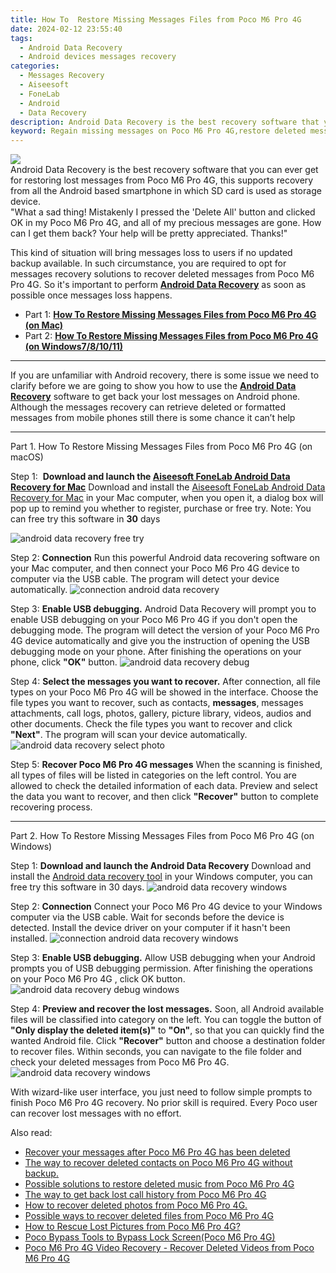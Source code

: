```yaml
---
title: How To  Restore Missing Messages Files from Poco M6 Pro 4G
date: 2024-02-12 23:55:40
tags: 
  - Android Data Recovery
  - Android devices messages recovery
categories: 
  - Messages Recovery
  - Aiseesoft
  - FoneLab
  - Android
  - Data Recovery
description: Android Data Recovery is the best recovery software that you can ever get for restoring lost messages from Poco M6 Pro 4G, this supports recovery from all the Android based smartphone in which SD card is used as storage device.
keyword: Regain missing messages on Poco M6 Pro 4G,restore deleted messages files on Poco M6 Pro 4G,retrieve wiped text messages Poco M6 Pro 4G,restore deleted text messages files on Poco M6 Pro 4G,recover lost text messages from Poco M6 Pro 4G,Poco M6 Pro 4G messages retrieval,how to get back deleted messages Poco M6 Pro 4G phone,how to refind deleted messages from Poco M6 Pro 4G,restore messages when deleted in Poco M6 Pro 4G,extract data from water damaged phone Poco M6 Pro 4G,how to restore your files from Poco M6 Pro 4G,deletes messages of Poco M6 Pro 4G
---
```


<img src="https://img0mobiles.techidaily.com/images/best-assets/devices/poco/poco-m6-pro-4g/4.jpg" class="atpl-imgstyle"  />

<div class="atpl-content atpl-for-fonelab-android recover-messages">

<div class="atpl-post-description-part-1">
Android Data Recovery is the best recovery software that you can ever get for restoring lost messages from Poco M6 Pro 4G, this supports recovery from all the Android based smartphone in which SD card is used as storage device.
</div>




<div class="atpl-post-description-part-2">
<div class="tpl-content-sub-paragraph-question">
  "What a sad thing! Mistakenly I pressed the 'Delete All' button and clicked OK in my Poco M6 Pro 4G, and all of my precious messages are gone. How can I get them back? Your help will be pretty appreciated. Thanks!"
</div>
<div class="tpl-content-sub-paragraph-content">
  <p>
    This kind of situation will bring messages loss to users if no updated backup available. In such circumstance, you are required to opt for messages recovery solutions to recover deleted messages from Poco M6 Pro 4G. So it's important to perform <a href="https://tools.techidaily.com/aiseesoft-android-data-recovery/" target="_blank" rel="noopener"><strong>Android Data Recovery</strong></a> as soon as possible once messages loss happens.
  </p>
</div>
</div>

<ul>
  <li>Part 1: <strong><a href="#p1">How To  Restore Missing Messages Files from Poco M6 Pro 4G (on Mac)</a></strong></li>
  <li>Part 2: <strong><a href="#p2">How To  Restore Missing Messages Files from Poco M6 Pro 4G (on Windows7/8/10/11)</a></strong></li>
</ul>

<hr>
<div class="atpl-post-description-part-3">
<div class="tpl-content-sub-paragraph-normal">
  <p>
    If you are unfamiliar with Android recovery, there is some issue we need to clarify before we are going to show you how to use the <a href="https://tools.techidaily.com/aiseesoft-android-data-recovery/" target="_blank" rel="noopener"><strong>Android Data Recovery</strong></a> software to get back your lost messages on Android phone. Although the messages recovery can retrieve deleted or formatted messages from mobile phones still there is some chance it can’t help
  </p>
</div>
</div>


<!-- Part 1 -->
<a id="p1" name="p1" ></a><hr>

<div>
  <span class="atpl-step-part-style">Part 1. How To  Restore Missing Messages Files from Poco M6 Pro 4G (on macOS)</span>
</div>  

<span class="atpl-stepstyle-a"><span>Step 1: </span></span> <strong>Download and launch the <a href="https://tools.techidaily.com/aiseesoft-android-data-recovery-for-mac/" target="_blank" rel="noopener">Aiseesoft FoneLab Android Data Recovery for Mac</a></strong>
Download and install the <a href="https://tools.techidaily.com/aiseesoft-android-data-recovery-for-mac/" target="_blank" rel="noopener">Aiseesoft FoneLab Android Data Recovery for Mac</a> in your Mac computer, when you open it, a dialog box will pop up to remind you whether to register, purchase or free try.
Note: You can free try this software in <strong>30</strong> days

<img src="https://tools.techidaily.com/images/apps/aiseesoft/android-data-recovery/mac-free-try.png" class="atpl-imgstyle" alt="android data recovery free try" />

<span class="atpl-stepstyle-a"><span>Step 2: </span></span> <strong>Connection</strong>
Run this powerful Android data recovering software on your Mac computer, and then connect your Poco M6 Pro 4G device to computer via the USB cable. The program will detect your device automatically.
<img src="https://tools.techidaily.com/images/apps/aiseesoft/android-data-recovery/mac-connection-interface.jpg" class="atpl-imgstyle" alt="connection android data recovery" />

<span class="atpl-stepstyle-a"><span>Step 3: </span></span> <strong>Enable USB debugging.</strong>
Android Data Recovery will prompt you to enable USB debugging on your Poco M6 Pro 4G  if you don't open the debugging mode. The program will detect the version of your Poco M6 Pro 4G device automatically and give you the instruction of opening the USB debugging mode on your phone. After finishing the operations on your phone, click <strong>"OK"</strong> button.
<img src="https://tools.techidaily.com/images/apps/aiseesoft/android-data-recovery/mac-android-usb-debug.jpg"  class="atpl-imgstyle" alt="android data recovery debug" />

<span class="atpl-stepstyle-a"><span>Step 4: </span></span> <strong>Select the messages you want to recover.</strong>
After connection, all file types on your Poco M6 Pro 4G will be showed in the interface. Choose the file types you want to recover, such as contacts, <strong>messages</strong>, messages attachments, call logs, photos, gallery, picture library, videos, audios and other documents. Check the file types you want to recover and click  <b>"Next"</b>. The program will scan your device automatically.
<img src="https://tools.techidaily.com/images/apps/aiseesoft/android-data-recovery/mac-choose-type-messages.jpg" class="atpl-imgstyle" alt="android data recovery select photo" />

<span class="atpl-stepstyle-a"><span>Step 5: </span></span> <strong>Recover Poco M6 Pro 4G messages</strong>
When the scanning is finished, all types of files will be listed in categories on the left control. You are allowed to check the detailed information of each data. Preview and select the data you want to recover, and then click <b>"Recover"</b> button to complete recovering process.

<a id="p2" name="p2"></a><hr>

<div class="atpl-step-part-style">Part 2. How To  Restore Missing Messages Files from Poco M6 Pro 4G (on Windows)</div>

<span class="atpl-stepstyle-a"><span>Step 1: </span></span> <strong>Download and launch the Android Data Recovery</strong>
Download and install the <a href="https://tools.techidaily.com/aiseesoft-android-data-recovery-for-win/" target="_blank" rel="noopener">Android data recovery tool</a> in your Windows computer, you can free try this software in 30 days.
<img src="https://tools.techidaily.com/images/apps/aiseesoft/android-data-recovery/win-start-interface.png"  class="atpl-imgstyle" alt="android data recovery windows" />

<span class="atpl-stepstyle-a"><span>Step 2: </span></span> <strong>Connection</strong>
Connect your Poco M6 Pro 4G device to your Windows computer via the USB cable. Wait for seconds before the device is detected. Install the device driver on your computer if it hasn't been installed.
<img src="https://tools.techidaily.com/images/apps/aiseesoft/android-data-recovery/win-connection-interface.png" class="atpl-imgstyle" alt="connection android data recovery windows" />

<span class="atpl-stepstyle-a"><span>Step 3: </span></span> <strong>Enable USB debugging.</strong>
Allow USB debugging when your Android prompts you of USB debugging permission. After finishing the operations on your Poco M6 Pro 4G , click OK button.
<img src="https://tools.techidaily.com/images/apps/aiseesoft/android-data-recovery/win-android-usb-debug.png" class="atpl-imgstyle" alt="android data recovery debug windows" />

<span class="atpl-stepstyle-a"><span>Step 4: </span></span> <strong>Preview and recover the lost messages.</strong>
Soon, all Android available files will be classified into category on the left. You can toggle the button of <b>"Only display the deleted item(s)"</b> to <b>"On"</b>, so that you can quickly find the wanted Android file. Click <b>"Recover"</b> button and choose a destination folder to recover files. Within seconds, you can navigate to the file folder and check your deleted messages from Poco M6 Pro 4G.
<img src="https://tools.techidaily.com/images/apps/aiseesoft/android-data-recovery/win-recover-messages.jpg" class="atpl-imgstyle" alt="android data recovery windows" />

<div class="atpl-post-description-part-4">
<div class="tpl-content-sub-paragraph-normal">
  <p>
    With wizard-like user interface, you just need to follow simple prompts to finish Poco M6 Pro 4G recovery. No prior skill is required. Every Poco user can recover lost messages with no effort.
  </p>
</div>
</div>

<ins class="adsbygoogle"
     style="display:block"
     data-ad-client="ca-pub-7571918770474297"
     data-ad-slot="8358498916"
     data-ad-format="auto"
     data-full-width-responsive="true"></ins>

<span class="atpl-alsoreadstyle">Also read:</span>
<div><ul>
<li><a href="/recover-your-messages-after-poco-m6-pro-4g-has-been-deleted-by-fonelab-android-recover-messages/" target="_blank" rel="noopener"><u>Recover your messages after Poco M6 Pro 4G has been deleted</u></a></li>
<li><a href="/the-way-to-recover-deleted-contacts-on-poco-m6-pro-4g-without-backup-by-fonelab-android-recover-contacts/" target="_blank" rel="noopener"><u>The way to recover deleted contacts on Poco M6 Pro 4G without backup.</u></a></li>
<li><a href="/possible-solutions-to-restore-deleted-music-from-poco-m6-pro-4g-by-fonelab-android-recover-music/" target="_blank" rel="noopener"><u>Possible solutions to restore deleted music from Poco M6 Pro 4G</u></a></li>
<li><a href="/the-way-to-get-back-lost-call-history-from-poco-m6-pro-4g-by-fonelab-android-recover-call-logs/" target="_blank" rel="noopener"><u>The way to get back lost call history from Poco M6 Pro 4G</u></a></li>
<li><a href="/how-to-recover-deleted-photos-from-poco-m6-pro-4g-by-fonelab-android-recover-photos/" target="_blank" rel="noopener"><u>How to recover deleted photos from Poco M6 Pro 4G.</u></a></li>
<li><a href="/possible-ways-to-recover-deleted-files-from-poco-m6-pro-4g-by-fonelab-android-recover-data/" target="_blank" rel="noopener"><u>Possible ways to recover deleted files from Poco M6 Pro 4G</u></a></li>
<li><a href="/how-to-rescue-lost-pictures-from-poco-m6-pro-4g-by-fonelab-android-recover-pictures/" target="_blank" rel="noopener"><u>How to Rescue Lost Pictures from Poco M6 Pro 4G?</u></a></li>
<li><a href="/poco-bypass-tools-to-bypass-lock-screen-poco-m6-pro-4g-by-drfone-android-unlock-android-unlock/" target="_blank" rel="noopener"><u>Poco Bypass Tools to Bypass Lock Screen(Poco M6 Pro 4G)</u></a></li>
<li><a href="/poco-m6-pro-4g-video-recovery-recover-deleted-videos-from-poco-m6-pro-4g-by-fonelab-android-recover-video/" target="_blank" rel="noopener"><u>Poco M6 Pro 4G Video Recovery - Recover Deleted Videos from Poco M6 Pro 4G</u></a></li>
</ul></div>

</div>
